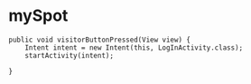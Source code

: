 # mySpot



    public void visitorButtonPressed(View view) {
        Intent intent = new Intent(this, LogInActivity.class);
        startActivity(intent);

    }
    
